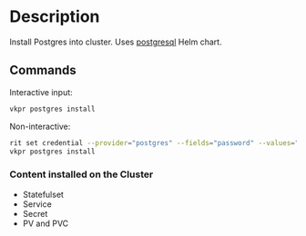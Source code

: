 # Description

Install Postgres into cluster. Uses [postgresql](https://artifacthub.io/packages/helm/bitnami/postgresql) Helm chart.

## Commands

Interactive input:

```bash
vkpr postgres install
```

Non-interactive:

```bash
rit set credential --provider="postgres" --fields="password" --values="<your-postgres-password>"
vkpr postgres install
```

### Content installed on the Cluster

- Statefulset
- Service
- Secret
- PV and PVC
